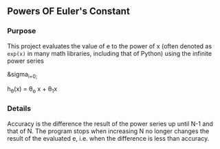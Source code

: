 ## Powers OF Euler's Constant

### Purpose

This project evaluates the value of e to the power of x (often denoted as `exp(x)` in many math libraries, including that of Python) using the infinite power series

&sigma<sub>i=0;

h<sub>&theta;</sub>(x) = &theta;<sub>o</sub> x + &theta;<sub>1</sub>x

### Details


Accuracy is the difference the result of the power series up until N-1 and that of N. The program stops when increasing N no longer changes the result of the evaluated e, i.e. when the difference is less than accuracy.
